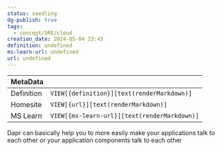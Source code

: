 ```yaml
---
status: seedling
dg-publish: true
tags:
  - concept/SRE/cloud
creation_date: 2024-05-04 23:43
definition: undefined
ms-learn-url: undefined
url: undefined
---
```


| MetaData   |                                              |
| ---------- | -------------------------------------------- |
| Definition | `VIEW[{definition}][text(renderMarkdown)]`   |
| Homesite   | `VIEW[{url}][text(renderMarkdown)]`          |
| MS Learn   | `VIEW[{ms-learn-url}][text(renderMarkdown)]` |

Dapr can basically help
you to more easily make your applications talk to each other or your application components talk to each
other